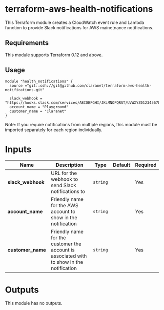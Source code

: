 # terraform-aws-health-notifications

This Terraform module creates a CloudWatch event rule and Lambda function to provide Slack notifications for AWS mainetnance notifications.

## Requirements

This module supports Terraform 0.12 and above.

## Usage

```
module "health_notifications" {
  source ="git::ssh://git@github.com/claranet/terraform-aws-health-notifications.git"

  slack_webhook = "https://hooks.slack.com/services/ABCDEFGHI/JKLMNOPQRST/UVWXYZ0123456789ABCDEFGH"
  account_name = "Playground"
  customer_name = "Claranet"
}
```

Note: If you require notifications from multiple regions, this module must be imported separately for each region individually.

# Inputs

| Name              | Description                                                                               | Type     | Default | Required |
|-------------------|-------------------------------------------------------------------------------------------|----------|---------|----------|
| **slack_webhook** | URL for the webhook to send Slack notifications to                                        | `string` |         | Yes      |
| **account_name**  | Friendly name for the AWS account to show in the notification                             | `string` |         | Yes      |
| **customer_name** | Friendly name for the customer the account is associated with to show in the notification | `string` |         | Yes      |

# Outputs

This module has no outputs.
